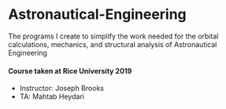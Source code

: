 # Astronautical-Engineering
The programs I create to simplify the work needed for the orbital calculations, mechanics, and structural analysis of Astronautical Engineering

#### Course taken at Rice University 2019
- Instructor: Joseph Brooks <br />
- TA: Mahtab Heydari
